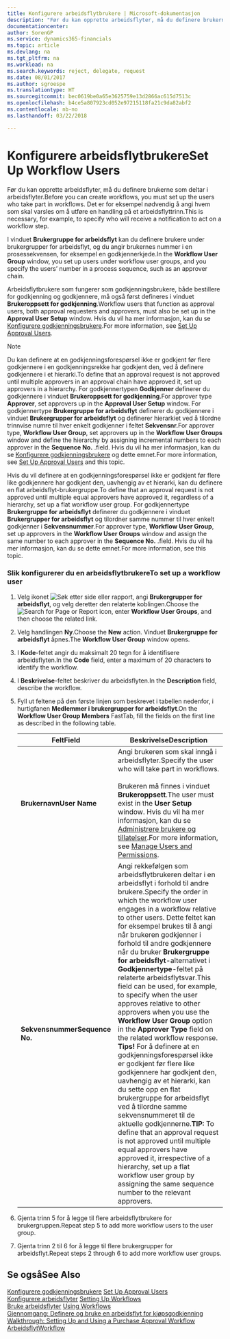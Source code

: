 ```yaml
---
title: Konfigurere arbeidsflytbrukere | Microsoft-dokumentasjon
description: "Før du kan opprette arbeidsflyter, må du definere brukerne som deltar i arbeidsflyter. Det er for eksempel nødvendig å angi hvem som skal varsles om å utføre en handling på et arbeidsflyttrinn."
documentationcenter: 
author: SorenGP
ms.service: dynamics365-financials
ms.topic: article
ms.devlang: na
ms.tgt_pltfrm: na
ms.workload: na
ms.search.keywords: reject, delegate, request
ms.date: 08/01/2017
ms.author: sgroespe
ms.translationtype: HT
ms.sourcegitcommit: bec0619be0a65e3625759e13d2866ac615d7513c
ms.openlocfilehash: b4ce5a807923cd052e97215118fa21c9da82abf2
ms.contentlocale: nb-no
ms.lasthandoff: 03/22/2018

---
```

# <a name="set-up-workflow-users"></a><span data-ttu-id="a3e43-104">Konfigurere arbeidsflytbrukere</span><span class="sxs-lookup"><span data-stu-id="a3e43-104">Set Up Workflow Users</span></span>
<span data-ttu-id="a3e43-105">Før du kan opprette arbeidsflyter, må du definere brukerne som deltar i arbeidsflyter.</span><span class="sxs-lookup"><span data-stu-id="a3e43-105">Before you can create workflows, you must set up the users who take part in workflows.</span></span> <span data-ttu-id="a3e43-106">Det er for eksempel nødvendig å angi hvem som skal varsles om å utføre en handling på et arbeidsflyttrinn.</span><span class="sxs-lookup"><span data-stu-id="a3e43-106">This is necessary, for example, to specify who will receive a notification to act on a workflow step.</span></span>  

<span data-ttu-id="a3e43-107">I vinduet **Brukergruppe for arbeidsflyt** kan du definere brukere under brukergrupper for arbeidsflyt, og du angir brukernes nummer i en prosessekvensen, for eksempel en godkjennerkjede.</span><span class="sxs-lookup"><span data-stu-id="a3e43-107">In the **Workflow User Group** window, you set up users under workflow user groups, and you specify the users’ number in a process sequence, such as an approver chain.</span></span>  

<span data-ttu-id="a3e43-108">Arbeidsflytbrukere som fungerer som godkjenningsbrukere, både bestillere for godkjenning og godkjennere, må også først defineres i vinduet **Brukeroppsett for godkjenning**.</span><span class="sxs-lookup"><span data-stu-id="a3e43-108">Workflow users that function as approval users, both approval requesters and approvers, must also be set up in the **Approval User Setup** window.</span></span> <span data-ttu-id="a3e43-109">Hvis du vil ha mer informasjon, kan du se [Konfigurere godkjenningsbrukere](across-how-to-set-up-approval-users.md).</span><span class="sxs-lookup"><span data-stu-id="a3e43-109">For more information, see [Set Up Approval Users](across-how-to-set-up-approval-users.md).</span></span>  

> [!NOTE]  
>  <span data-ttu-id="a3e43-110">Du kan definere at en godkjenningsforespørsel ikke er godkjent før flere godkjennere i en godkjenningsrekke har godkjent den, ved å definere godkjennere i et hierarki.</span><span class="sxs-lookup"><span data-stu-id="a3e43-110">To define that an approval request is not approved until multiple approvers in an approval chain have approved it, set up approvers in a hierarchy.</span></span> <span data-ttu-id="a3e43-111">For godkjennertypen **Godkjenner** definerer du godkjennere i vinduet **Brukeroppsett for godkjenning**.</span><span class="sxs-lookup"><span data-stu-id="a3e43-111">For approver type **Approver**, set approvers up in the **Approval User Setup** window.</span></span> <span data-ttu-id="a3e43-112">For godkjennertype **Brukergruppe for arbeidsflyt** definerer du godkjennere i vinduet **Brukergrupper for arbeidsflyt** og definerer hierarkiet ved å tilordne trinnvise numre til hver enkelt godkjenner i feltet **Sekvensnr.**</span><span class="sxs-lookup"><span data-stu-id="a3e43-112">For approver type, **Workflow User Group**, set approvers up in the **Workflow User Groups** window and define the hierarchy by assigning incremental numbers to each approver in the **Sequence No.**</span></span> <span data-ttu-id="a3e43-113">.</span><span class="sxs-lookup"><span data-stu-id="a3e43-113">field.</span></span> <span data-ttu-id="a3e43-114">Hvis du vil ha mer informasjon, kan du se [Konfigurere godkjenningsbrukere](across-how-to-set-up-approval-users.md) og dette emnet.</span><span class="sxs-lookup"><span data-stu-id="a3e43-114">For more information, see [Set Up Approval Users](across-how-to-set-up-approval-users.md) and this topic.</span></span>  
>   
>  <span data-ttu-id="a3e43-115">Hvis du vil definere at en godkjenningsforespørsel ikke er godkjent før flere like godkjennere har godkjent den, uavhengig av et hierarki, kan du definere en flat arbeidsflyt-brukergruppe.</span><span class="sxs-lookup"><span data-stu-id="a3e43-115">To define that an approval request is not approved until multiple equal approvers have approved it, regardless of a hierarchy, set up a flat workflow user group.</span></span> <span data-ttu-id="a3e43-116">For godkjennertype **Brukergruppe for arbeidsflyt** definerer du godkjennere i vinduet **Brukergrupper for arbeidsflyt** og tilordner samme nummer til hver enkelt godkjenner i **Sekvensnummer**.</span><span class="sxs-lookup"><span data-stu-id="a3e43-116">For approver type, **Workflow User Group**, set up approvers in the **Workflow User Groups** window and assign the same number to each approver in the **Sequence No.**</span></span> <span data-ttu-id="a3e43-117">.</span><span class="sxs-lookup"><span data-stu-id="a3e43-117">field.</span></span> <span data-ttu-id="a3e43-118">Hvis du vil ha mer informasjon, kan du se dette emnet.</span><span class="sxs-lookup"><span data-stu-id="a3e43-118">For more information, see this topic.</span></span>  

### <a name="to-set-up-a-workflow-user"></a><span data-ttu-id="a3e43-119">Slik konfigurerer du en arbeidsflytbrukere</span><span class="sxs-lookup"><span data-stu-id="a3e43-119">To set up a workflow user</span></span>  

1. <span data-ttu-id="a3e43-120">Velg ikonet ![Søk etter side eller rapport](media/ui-search/search_small.png "Søk etter side eller rapport"), angi **Brukergrupper for arbeidsflyt**, og velg deretter den relaterte koblingen.</span><span class="sxs-lookup"><span data-stu-id="a3e43-120">Choose the ![Search for Page or Report](media/ui-search/search_small.png "Search for Page or Report icon") icon, enter **Workflow User Groups**, and then choose the related link.</span></span>  
2. <span data-ttu-id="a3e43-121">Velg handlingen **Ny**.</span><span class="sxs-lookup"><span data-stu-id="a3e43-121">Choose the **New** action.</span></span> <span data-ttu-id="a3e43-122">Vinduet **Brukergruppe for arbeidsflyt** åpnes.</span><span class="sxs-lookup"><span data-stu-id="a3e43-122">The **Workflow User Group** window opens.</span></span>  
3. <span data-ttu-id="a3e43-123">I **Kode**-feltet angir du maksimalt 20 tegn for å identifisere arbeidsflyten.</span><span class="sxs-lookup"><span data-stu-id="a3e43-123">In the **Code** field, enter a maximum of 20 characters to identify the workflow.</span></span>  
4. <span data-ttu-id="a3e43-124">I **Beskrivelse**-feltet beskriver du arbeidsflyten.</span><span class="sxs-lookup"><span data-stu-id="a3e43-124">In the **Description** field, describe the workflow.</span></span>  
5. <span data-ttu-id="a3e43-125">Fyll ut feltene på den første linjen som beskrevet i tabellen nedenfor, i hurtigfanen **Medlemmer i brukergrupper for arbeidsflyt**.</span><span class="sxs-lookup"><span data-stu-id="a3e43-125">On the **Workflow User Group Members** FastTab, fill the fields on the first line as described in the following table.</span></span>  

    |<span data-ttu-id="a3e43-126">Felt</span><span class="sxs-lookup"><span data-stu-id="a3e43-126">Field</span></span>|<span data-ttu-id="a3e43-127">Beskrivelse</span><span class="sxs-lookup"><span data-stu-id="a3e43-127">Description</span></span>|  
    |---------------------------------|---------------------------------------|  
    |<span data-ttu-id="a3e43-128">**Brukernavn**</span><span class="sxs-lookup"><span data-stu-id="a3e43-128">**User Name**</span></span>|<span data-ttu-id="a3e43-129">Angi brukeren som skal inngå i arbeidsflyter.</span><span class="sxs-lookup"><span data-stu-id="a3e43-129">Specify the user who will take part in workflows.</span></span><br /><br /> <span data-ttu-id="a3e43-130">Brukeren må finnes i vinduet **Brukeroppsett**.</span><span class="sxs-lookup"><span data-stu-id="a3e43-130">The user must exist in the **User Setup** window.</span></span> <span data-ttu-id="a3e43-131">Hvis du vil ha mer informasjon, kan du se [Administrere brukere og tillatelser](ui-how-users-permissions.md).</span><span class="sxs-lookup"><span data-stu-id="a3e43-131">For more information, see [Manage Users and Permissions](ui-how-users-permissions.md).</span></span>|  
    |<span data-ttu-id="a3e43-132">**Sekvensnummer**</span><span class="sxs-lookup"><span data-stu-id="a3e43-132">**Sequence No.**</span></span>|<span data-ttu-id="a3e43-133">Angi rekkefølgen som arbeidsflytbrukeren deltar i en arbeidsflyt i forhold til andre brukere.</span><span class="sxs-lookup"><span data-stu-id="a3e43-133">Specify the order in which the workflow user engages in a workflow relative to other users.</span></span> <span data-ttu-id="a3e43-134">Dette feltet kan for eksempel brukes til å angi når brukeren godkjenner i forhold til andre godkjennere når du bruker **Brukergruppe for arbeidsflyt**-alternativet i **Godkjennertype**-feltet på relaterte arbeidsflytsvar.</span><span class="sxs-lookup"><span data-stu-id="a3e43-134">This field can be used, for example, to specify when the user approves relative to other approvers when you use the **Workflow User Group** option in the **Approver Type** field on the related workflow response.</span></span> <span data-ttu-id="a3e43-135">**Tips!**  For å definere at en godkjenningsforespørsel ikke er godkjent før flere like godkjennere har godkjent den, uavhengig av et hierarki, kan du sette opp en flat brukergruppe for arbeidsflyt ved å tilordne samme sekvensnummeret til de aktuelle godkjennerne.</span><span class="sxs-lookup"><span data-stu-id="a3e43-135">**TIP:**  To define that an approval request is not approved until multiple equal approvers have approved it, irrespective of a hierarchy, set up a flat workflow user group by assigning the same sequence number to the relevant approvers.</span></span>|  
6. <span data-ttu-id="a3e43-136">Gjenta trinn 5 for å legge til flere arbeidsflytbrukere for brukergruppen.</span><span class="sxs-lookup"><span data-stu-id="a3e43-136">Repeat step 5 to add more workflow users to the user group.</span></span>  
7. <span data-ttu-id="a3e43-137">Gjenta trinn 2 til 6 for å legge til flere brukergrupper for arbeidsflyt.</span><span class="sxs-lookup"><span data-stu-id="a3e43-137">Repeat steps 2 through 6 to add more workflow user groups.</span></span>  

## <a name="see-also"></a><span data-ttu-id="a3e43-138">Se også</span><span class="sxs-lookup"><span data-stu-id="a3e43-138">See Also</span></span>  
<span data-ttu-id="a3e43-139">[Konfigurere godkjenningsbrukere](across-how-to-set-up-approval-users.md) </span><span class="sxs-lookup"><span data-stu-id="a3e43-139">[Set Up Approval Users](across-how-to-set-up-approval-users.md) </span></span>  
<span data-ttu-id="a3e43-140">[Konfigurere arbeidsflyter](across-set-up-workflows.md) </span><span class="sxs-lookup"><span data-stu-id="a3e43-140">[Setting Up Workflows](across-set-up-workflows.md) </span></span>  
<span data-ttu-id="a3e43-141">[Bruke arbeidsflyter](across-use-workflows.md) </span><span class="sxs-lookup"><span data-stu-id="a3e43-141">[Using Workflows](across-use-workflows.md) </span></span>  
<span data-ttu-id="a3e43-142">[Gjennomgang: Definere og bruke en arbeidsflyt for kjøpsgodkjenning](walkthrough-setting-up-and-using-a-purchase-approval-workflow.md) </span><span class="sxs-lookup"><span data-stu-id="a3e43-142">[Walkthrough: Setting Up and Using a Purchase Approval Workflow](walkthrough-setting-up-and-using-a-purchase-approval-workflow.md) </span></span>  
[<span data-ttu-id="a3e43-143">Arbeidsflyt</span><span class="sxs-lookup"><span data-stu-id="a3e43-143">Workflow</span></span>](across-workflow.md)   

